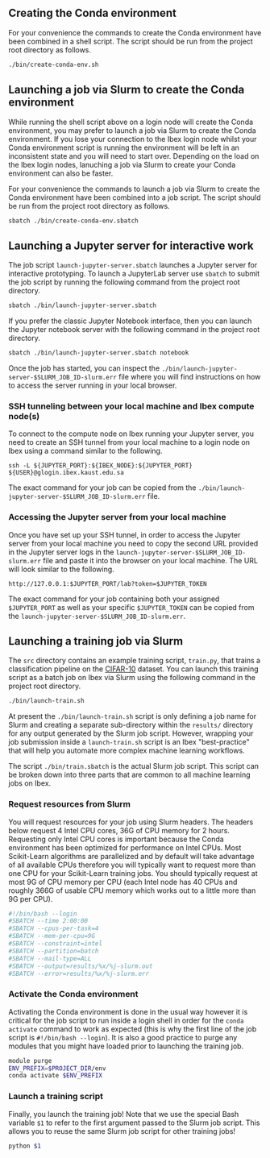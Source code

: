 ## Creating the Conda environment

For your convenience the commands to create the Conda environment have been combined in a shell script. The script should be run from the project root directory as follows. 

```bash
./bin/create-conda-env.sh
```

## Launching a job via Slurm to create the Conda environment

While running the shell script above on a login node will create the Conda environment, you may prefer to launch a job via Slurm
to create the Conda environment. If you lose your connection to the Ibex login node whilst your Conda environment script is running 
the environment will be left in an inconsistent state and you will need to start over. Depending on the load on the Ibex login nodes, 
lanuching a job via Slurm to create your Conda environment can also be faster.

For your convenience the commands to launch a job via Slurm to create the Conda environment have been combined into a job script. The script should be run from the project root directory as follows. 

```bash
sbatch ./bin/create-conda-env.sbatch
```

## Launching a Jupyter server for interactive work

The job script `launch-jupyter-server.sbatch` launches a Jupyter server for interactive prototyping. To launch a JupyterLab server 
use `sbatch` to submit the job script by running the following command from the project root directory.

```bash
sbatch ./bin/launch-jupyter-server.sbatch
```

If you prefer the classic Jupyter Notebook interface, then you can launch the Jupyter notebook server with the following command in 
the project root directory.

```bash
sbatch ./bin/launch-jupyter-server.sbatch notebook
```

Once the job has started, you can inspect the `./bin/launch-jupyter-server-$SLURM_JOB_ID-slurm.err` file where you will find 
instructions on how to access the server running in your local browser.

### SSH tunneling between your local machine and Ibex compute node(s)
To connect to the compute node on Ibex running your Jupyter server, you need to create an SSH tunnel from your local machine 
to a login node on Ibex using a command similar to the following.

```
ssh -L ${JUPYTER_PORT}:${IBEX_NODE}:${JUPYTER_PORT} ${USER}@glogin.ibex.kaust.edu.sa
```

The exact command for your job can be copied from the `./bin/launch-jupyter-server-$SLURM_JOB_ID-slurm.err` file.

### Accessing the Jupyter server from your local machine

Once you have set up your SSH tunnel, in order to access the Jupyter server from your local machine you need to copy the 
second URL provided in the Jupyter server logs in the `launch-jupyter-server-$SLURM_JOB_ID-slurm.err` file and paste it into 
the browser on your local machine. The URL will look similar to the following.

```
http://127.0.0.1:$JUPYTER_PORT/lab?token=$JUPYTER_TOKEN
```

The exact command for your job containing both your assigned `$JUPYTER_PORT` as well as your specific `$JUPYTER_TOKEN` can 
be copied from the `launch-jupyter-server-$SLURM_JOB_ID-slurm.err`.

## Launching a training job via Slurm

The `src` directory contains an example training script, `train.py`, that trains a classification pipeline on the 
[CIFAR-10](https://www.cs.toronto.edu/~kriz/cifar.html) dataset. You can launch this training script as a batch 
job on Ibex via Slurm using the following command in the project root directory.

```bash
./bin/launch-train.sh
```

At present the `./bin/launch-train.sh` script is only defining a job name for Slurm and creating a separate 
sub-directory within the `results/` directory for any output generated by the Slurm job script. However, wrapping 
your job submission inside a `launch-train.sh` script is an Ibex "best-practice" that will help you automate more 
complex machine learning workflows.  

The script `./bin/train.sbatch` is the actual Slurm job script. This script can be broken down into three parts that 
are common to all machine learning jobs on Ibex.

### Request resources from Slurm

You will request resources for your job using Slurm headers. The headers below request 4 Intel CPU cores, 36G of 
CPU memory for 2 hours. Requesting only Intel CPU cores is important because the Conda environment has been optimized 
for performance on Intel CPUs. Most Scikit-Learn algorithms are parallelized and by default will take advantage of all 
available CPUs therefore you will typically want to request more than one CPU for your Scikit-Learn training jobs. You 
should typically request at most 9G of CPU memory per CPU (each Intel node has 40 CPUs and roughly 366G of usable CPU 
memory which works out to a little more than 9G per CPU).    

```bash
#!/bin/bash --login
#SBATCH --time 2:00:00
#SBATCH --cpus-per-task=4  
#SBATCH --mem-per-cpu=9G 
#SBATCH --constraint=intel
#SBATCH --partition=batch 
#SBATCH --mail-type=ALL
#SBATCH --output=results/%x/%j-slurm.out
#SBATCH --error=results/%x/%j-slurm.err
```

### Activate the Conda environment

Activating the Conda environment is done in the usual way however it is critical for the job script to run inside a 
login shell in order for the `conda activate` command to work as expected (this is why the first line of the job script 
is `#!/bin/bash --login`). It is also a good practice to purge any modules that you might have loaded prior to launching 
the training job.
 
```bash
module purge
ENV_PREFIX=$PROJECT_DIR/env
conda activate $ENV_PREFIX
```

### Launch a training script

Finally, you launch the training job! Note that we use the special Bash variable `$1` to refer to the first argument 
passed to the Slurm job script. This allows you to reuse the same Slurm job script for other training jobs!

```bash
python $1
```
